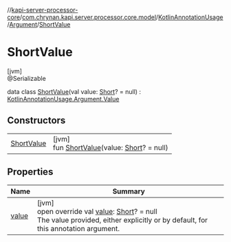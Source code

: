 //[kapi-server-processor-core](../../../../../index.md)/[com.chrynan.kapi.server.processor.core.model](../../../index.md)/[KotlinAnnotationUsage](../../index.md)/[Argument](../index.md)/[ShortValue](index.md)

# ShortValue

[jvm]\
@Serializable

data class [ShortValue](index.md)(val value: [Short](https://kotlinlang.org/api/latest/jvm/stdlib/kotlin/-short/index.html)? = null) : [KotlinAnnotationUsage.Argument.Value](../-value/index.md)

## Constructors

| | |
|---|---|
| [ShortValue](-short-value.md) | [jvm]<br>fun [ShortValue](-short-value.md)(value: [Short](https://kotlinlang.org/api/latest/jvm/stdlib/kotlin/-short/index.html)? = null) |

## Properties

| Name | Summary |
|---|---|
| [value](value.md) | [jvm]<br>open override val [value](value.md): [Short](https://kotlinlang.org/api/latest/jvm/stdlib/kotlin/-short/index.html)? = null<br>The value provided, either explicitly or by default, for this annotation argument. |
